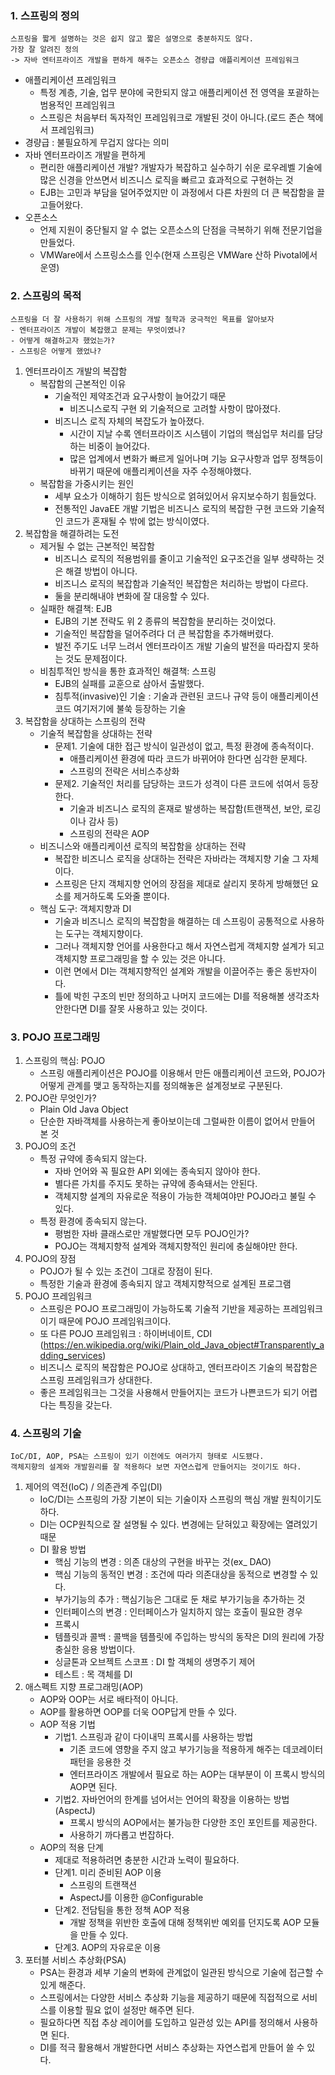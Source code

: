 ### 1. 스프링의 정의

```
스프링을 짧게 설명하는 것은 쉽지 않고 짧은 설명으로 충분하지도 않다.
가장 잘 알려진 정의
-> 자바 엔터프라이즈 개발을 편하게 해주는 오픈소스 경량급 애플리케이션 프레임워크
```

- 애플리케이션 프레임워크
  - 특정 계층, 기술, 업무 분야에 국한되지 않고 애플리케이션 전 영역을 포괄하는 범용적인 프레임워크
  - 스프링은 처음부터 독자적인 프레임워크로 개발된 것이 아니다.(로드 존슨 책에서 프레임워크)
- 경량급 : 불필요하게 무겁지 않다는 의미
- 자바 엔터프라이즈 개발을 편하게
  - 편리한 애플리케이션 개발? 개발자가 복잡하고 실수하기 쉬운 로우레벨 기술에 많은 신경을 안쓰면서 비즈니스 로직을 빠르고 효과적으로 구현하는 것
  - EJB는 고민과 부담을 덜어주었지만 이 과정에서 다른 차원의 더 큰 복잡함을 끌고들어왔다.
- 오픈소스
  - 언제 지원이 중단될지 알 수 없는 오픈소스의 단점을 극복하기 위해 전문기업을 만들었다.
  - VMWare에서 스프링소스를 인수(현재 스프링은 VMWare 산하 Pivotal에서 운영)

### 2. 스프링의 목적

```
스프링을 더 잘 사용하기 위해 스프링의 개발 철학과 궁극적인 목표를 알아보자
- 엔터프라이즈 개발이 복잡했고 문제는 무엇이였나?
- 어떻게 해결하고자 했었는가?
- 스프링은 어떻게 했었나?
```

1. 엔터프라이즈 개발의 복잡함
   - 복잡함의 근본적인 이유
     - 기술적인 제약조건과 요구사항이 늘어갔기 때문
       - 비즈니스로직 구현 외 기술적으로 고려할 사항이 많아졌다.
     - 비즈니스 로직 자체의 복잡도가 높아졌다.
       - 시간이 지날 수록 엔터프라이즈 시스템이 기업의 핵심업무 처리를 담당하는 비중이 늘어갔다.
       - 많은 업계에서 변화가 빠르게 일어나며 기능 요구사항과 업무 정책등이 바뀌기 때문에 애플리케이션을 자주 수정해야했다. 
   - 복잡함을 가중시키는 원인
     - 세부 요소가 이해하기 힘든 방식으로 얽혀있어서 유지보수하기 힘들었다.
     - 전통적인 JavaEE 개발 기법은 비즈니스 로직의 복잡한 구현 코드와 기술적인 코드가 혼재될 수 밖에 없는 방식이였다.
2. 복잡함을 해결하려는 도전
   - 제거될 수 없는 근본적인 복잡함
     - 비즈니스 로직의 적용범위를 줄이고 기술적인 요구조건을 일부 생략하는 것은 해결 방법이 아니다.
     - 비즈니스 로직의 복잡함과 기술적인 복잡함은 처리하는 방법이 다르다.
     - 둘을 분리해내야 변화에 잘 대응할 수 있다.
   - 실패한 해결책: EJB
     - EJB의 기본 전략도 위 2 종류의 복잡함을 분리하는 것이었다.
     - 기술적인 복잡함을 덜어주려다 더 큰 복잡함을 추가해버렸다.
     - 발전 주기도 너무 느려서 엔터프라이즈 개발 기술의 발전을 따라잡지 못하는 것도 문제점이다.
   - 비침투적인 방식을 통한 효과적인 해결책: 스프링
     - EJB의 실패를 교훈으로 삼아서 출발했다.
     - 침투적(invasive)인 기술 : 기술과 관련된 코드나 규약 등이 애플리케이션 코드 여기저기에 불쑥 등장하는 기술
3. 복잡함을 상대하는 스프링의 전략
   - 기술적 복잡함을 상대하는 전략
     - 문제1. 기술에 대한 접근 방식이 일관성이 없고, 특정 환경에 종속적이다.
       - 애플리케이션 환경에 따라 코드가 바뀌어야 한다면 심각한 문제다.
       - 스프링의 전략은 서비스추상화
     - 문제2. 기술적인 처리를 담당하는 코드가 성격이 다른 코드에 섞여서 등장한다.
       - 기술과 비즈니스 로직의 혼재로 발생하는 복잡함(트랜잭션, 보안, 로깅이나 감사 등)
       - 스프링의 전략은 AOP
   - 비즈니스와 애플리케이션 로직의 복잡함을 상대하는 전략
     - 복잡한 비즈니스 로직을 상대하는 전략은 자바라는 객체지향 기술 그 자체이다.
     - 스프링은 단지 객체지향 언어의 장점을 제대로 살리지 못하게 방해했던 요소를 제거하도록 도와줄 뿐이다.
   - 핵심 도구: 객체지향과 DI
     - 기술과 비즈니스 로직의 복잡함을 해결하는 데 스프링이 공통적으로 사용하는 도구는 객체지향이다.
     - 그러나 객체지향 언어를 사용한다고 해서 자연스럽게 객체지향 설계가 되고 객체지향 프로그래밍을 할 수 있는 것은 아니다.
     - 이런 면에서 DI는 객체지향적인 설계와 개발을 이끌어주는 좋은 동반자이다.
     - 틀에 박힌 구조의 빈만 정의하고 나머지 코드에는 DI를 적용해볼 생각조차 안한다면 DI를 잘못 사용하고 있는 것이다.

### 3. POJO 프로그래밍

1. 스프링의 핵심: POJO
   - 스프링 애플리케이션은 POJO를 이용해서 만든 애플리케이션 코드와, POJO가 어떻게 관계를 맺고 동작하는지를 정의해놓은 설계정보로 구분된다.
2. POJO란 무엇인가?
   - Plain Old Java Object
   - 단순한 자바객체를 사용하는게 좋아보이는데 그럴싸한 이름이 없어서 만들어 본 것
3. POJO의 조건
   - 특정 규약에 종속되지 않는다.
     - 자바 언어와 꼭 필요한 API 외에는 종속되지 않아야 한다.
     - 별다른 가치를 주지도 못하는 규약에 종속돼서는 안된다.
     - 객체지향 설계의 자유로운 적용이 가능한 객체여야만 POJO라고 불릴 수 있다.
   - 특정 환경에 종속되지 않는다.
     - 평범한 자바 클래스로만 개발했다면 모두 POJO인가?
     - POJO는 객체지향적 설계와 객체지향적인 원리에 충실해야만 한다.
4. POJO의 장점
   - POJO가 될 수 있는 조건이 그대로 장점이 된다.
   - 특정한 기술과 환경에 종속되지 않고 객체지향적으로 설계된 프로그램
5. POJO 프레임워크
   - 스프링은 POJO 프로그래밍이 가능하도록 기술적 기반을 제공하는 프레임워크이기 때문에 POJO 프레임워크이다.
   - 또 다른 POJO 프레임워크 : 하이버네이트, CDI (https://en.wikipedia.org/wiki/Plain_old_Java_object#Transparently_adding_services)
   - 비즈니스 로직의 복잡함은 POJO로 상대하고, 엔터프라이즈 기술의 복잡함은 스프링 프레임워크가 상대한다.
   - 좋은 프레임워크는 그것을 사용해서 만들어지는 코드가 나쁜코드가 되기 어렵다는 특징을 갖는다.

### 4. 스프링의 기술

```
IoC/DI, AOP, PSA는 스프링이 있기 이전에도 여러가지 형태로 시도됐다.
객체지향의 설계와 개발원리를 잘 적용하다 보면 자연스럽게 만들어지는 것이기도 하다.
```

1. 제어의 역전(IoC) / 의존관계 주입(DI)
   - IoC/DI는 스프링의 가장 기본이 되는 기술이자 스프링의 핵심 개발 원칙이기도 하다.
   - DI는 OCP원칙으로 잘 설명될 수 있다. 변경에는 닫혀있고 확장에는 열려있기 때문
   - DI 활용 방법
     - 핵심 기능의 변경 : 의존 대상의 구현을 바꾸는 것(ex_ DAO)
     - 핵심 기능의 동적인 변경 : 조건에 따라 의존대상을 동적으로 변경할 수 있다.
     - 부가기능의 추가 : 핵심기능은 그대로 둔 채로 부가기능을 추가하는 것
     - 인터페이스의 변경 : 인터페이스가 일치하지 않는 호출이 필요한 경우
     - 프록시
     - 템플릿과 콜백 : 콜백을 템플릿에 주입하는 방식의 동작은 DI의 원리에 가장 충실한 응용 방법이다.
     - 싱글톤과 오브젝트 스코프 : DI 할 객체의 생명주기 제어
     - 테스트 : 목 객체를 DI
2. 애스펙트 지향 프로그래밍(AOP)
   - AOP와 OOP는 서로 배타적이 아니다.
   - AOP를 활용하면 OOP를 더욱 OOP답게 만들 수 있다.
   - AOP 적용 기법
     - 기법1. 스프링과 같이 다이내믹 프록시를 사용하는 방법
       - 기존 코드에 영향을 주지 않고 부가기능을 적용하게 해주는 데코레이터 패턴을 응용한 것
       - 엔터프라이즈 개발에서 필요로 하는 AOP는 대부분이 이 프록시 방식의 AOP면 된다.
     - 기법2. 자바언어의 한계를 넘어서는 언어의 확장을 이용하는 방법(AspectJ)
       - 프록시 방식의 AOP에서는 불가능한 다양한 조인 포인트를 제공한다.
       - 사용하기 까다롭고 번잡하다.
   - AOP의 적용 단계
     - 제대로 적용하려면 충분한 시간과 노력이 필요하다.
     - 단계1. 미리 준비된 AOP 이용
       - 스프링의 트랜잭션
       - AspectJ를 이용한 @Configurable
     - 단계2. 전담팀을 통한 정책 AOP 적용
       - 개발 정책을 위반한 호출에 대해 정책위반 예외를 던지도록 AOP 모듈을 만들 수 있다.
     - 단계3. AOP의 자유로운 이용
3. 포터블 서비스 추상화(PSA)
   - PSA는 환경과 세부 기술의 변화에 관계없이 일관된 방식으로 기술에 접근할 수 있게 해준다.
   - 스프링에서는 다양한 서비스 추상화 기능을 제공하기 때문에 직접적으로 서비스를 이용할 필요 없이 설정만 해주면 된다.
   - 필요하다면 직접 추상 레이어를 도입하고 일관성 있는 API를 정의해서 사용하면 된다.
   - DI를 적극 활용해서 개발한다면 서비스 추상화는 자연스럽게 만들어 쓸 수 있다.
